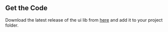 ## Get the Code
<!-- GetTheCode -->
Download the latest release of the ui lib from [here](https://github.com/wix/wix-ui-lib/releases/download/v2.1.1/wix-ui-lib-v2.1.1.zip) and add it to your project folder.
